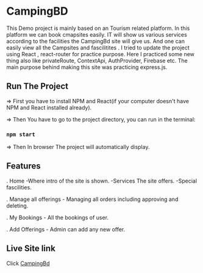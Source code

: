 # CampingBD

This Demo project is mainly based on an Tourism related platform. In this platform we can book cmapsites easily. IT will show us various services according to the facilities the CampingBd site will give us. And one can easily view all the Campsites and fascilitites . I tried to update the project using React , react-router for practice purpose. Here I practiced some new thing also like privateRoute, ContextApi, AuthProvider, Firebase etc. The main purpose behind making this site was practicing express.js.

## Run The Project
=> First you have to install NPM and React(if your computer doesn't have NPM and React installed already).

=> Then You have to go to the project directory, you can run in the terminal:

### `npm start`

=> Then In browser The project will automatically display.

## Features

. Home 
      -Where intro of the site is shown.
      -Services The site offers.
      -Special fascilities.
     
      

. Manage all offerings
       - Managing all orders including approving and deleting.
       

. My Bookings
       - All the bookings of user.

. Add Offerings
       - Admin can add any new offer.
     


## Live Site link

Click [CampingBd]( )



